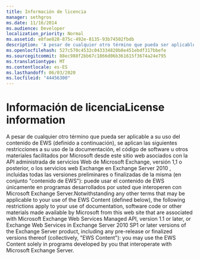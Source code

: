 ```yaml
---
title: Información de licencia
manager: sethgros
ms.date: 11/16/2014
ms.audience: Developer
localization_priority: Normal
ms.assetid: e8fae828-875c-492e-8135-93b74502fbdb
description: 'A pesar de cualquier otro término que pueda ser aplicable a su uso del contenido de EWS (definido a continuación), se aplican las siguientes restricciones a su uso de la documentación, el código de software u otros materiales facilitados por Microsoft desde este sitio web asociados con la API administrada de servicios Web de Microsoft Exchange, versión 1,1 o posterior, o los servicios web Exchange en Exchange Server 2010 , incluidas todas las versiones preliminares o finalizadas de la misma (de forma colectiva, el contenido de EWS): puede usar el contenido de EWS únicamente en programas desarrollados por usted que interoperen con Microsoft Exchange Server.'
ms.openlocfilehash: 527c570c4532c043334820b8e451ebdf317bbefe
ms.sourcegitcommit: 88ec988f2bb67c1866d06b361615f3674a24e795
ms.translationtype: MT
ms.contentlocale: es-ES
ms.lasthandoff: 06/03/2020
ms.locfileid: "44456300"
---
```

# <a name="license-information"></a><span data-ttu-id="7a424-103">Información de licencia</span><span class="sxs-lookup"><span data-stu-id="7a424-103">License information</span></span>

<span data-ttu-id="7a424-104">A pesar de cualquier otro término que pueda ser aplicable a su uso del contenido de EWS (definido a continuación), se aplican las siguientes restricciones a su uso de la documentación, el código de software u otros materiales facilitados por Microsoft desde este sitio web asociados con la API administrada de servicios Web de Microsoft Exchange, versión 1,1 o posterior, o los servicios web Exchange en Exchange Server 2010 , incluidas todas las versiones preliminares o finalizadas de la misma (en conjunto "contenido de EWS"): puede usar el contenido de EWS únicamente en programas desarrollados por usted que interoperen con Microsoft Exchange Server.</span><span class="sxs-lookup"><span data-stu-id="7a424-104">Notwithstanding any other terms that may be applicable to your use of the EWS Content (defined below), the following restrictions apply to your use of documentation, software code or other materials made available by Microsoft from this web site that are associated with Microsoft Exchange Web Services Managed API, version 1.1 or later, or Exchange Web Services in Exchange Server 2010 SP1 or later versions of the Exchange Server product, including any pre-release or finalized versions thereof (collectively, "EWS Content"): you may use the EWS Content solely in programs developed by you that interoperate with Microsoft Exchange Server.</span></span>
  

